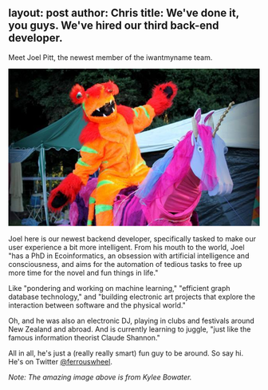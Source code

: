layout: post
author: Chris
title: We've done it, you guys. We've hired our third back-end developer.
----

Meet Joel Pitt, the newest member of the iwantmyname team. 

![Joel Pitt](/media/2014-02-04-Joel-costume.jpg)

Joel here is our newest backend developer, specifically tasked to make our user experience a bit more intelligent. From his mouth to the world, Joel "has a PhD in Ecoinformatics, an obsession with artificial intelligence and consciousness, and aims for the automation of tedious tasks to free up more time for the novel and fun things in life."

<!-- more -->

Like "pondering and working on machine learning," "efficient graph database technology," and "building electronic art projects that explore the interaction between software and the physical world."

Oh, and he was also an electronic DJ, playing in clubs and festivals around New Zealand and abroad. And is currently learning to juggle, "just like the famous information theorist Claude Shannon."

All in all, he's just a (really really smart) fun guy to be around. So say hi. He's on Twitter [@ferrouswheel](https://twitter.com/ferrouswheel).

*Note: The amazing image above is from Kylee Bowater.*